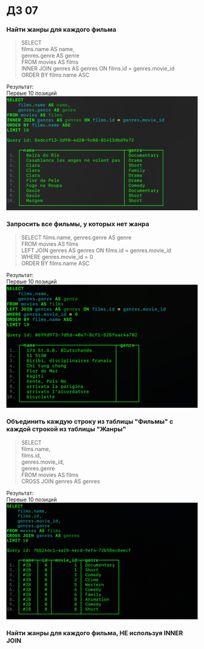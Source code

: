 # ДЗ 07  
### Найти жанры для каждого фильма  
> SELECT  
    films.name AS name,  
    genres.genre AS genre  
FROM movies AS films  
INNER JOIN genres AS genres ON films.id = genres.movie_id  
ORDER BY films.name ASC  

Результат:  
Первые 10 позиций
![](https://github.com/oslavgorod/Clickhouse-2024/blob/main/DZ07/img/001.png)  

### Запросить все фильмы, у которых нет жанра  
> SELECT films.name,
genres.genre AS genre    
FROM movies AS films  
LEFT JOIN genres AS genres ON films.id = genres.movie_id  
WHERE genres.movie_id = 0  
ORDER BY films.name ASC

Результат:  
Первые 10 позиций  
![](https://github.com/oslavgorod/Clickhouse-2024/blob/main/DZ07/img/002.png)  

### Объединить каждую строку из таблицы "Фильмы" с каждой строкой из таблицы "Жанры"  
> SELECT  
    films.name,  
    films.id,  
    genres.movie_id,  
    genres.genre  
FROM movies AS films  
CROSS JOIN genres AS genres

Результат:  
Первые 10 позиций 
![](https://github.com/oslavgorod/Clickhouse-2024/blob/main/DZ07/img/003.png)  

### Найти жанры для каждого фильма, НЕ используя INNER JOIN  
